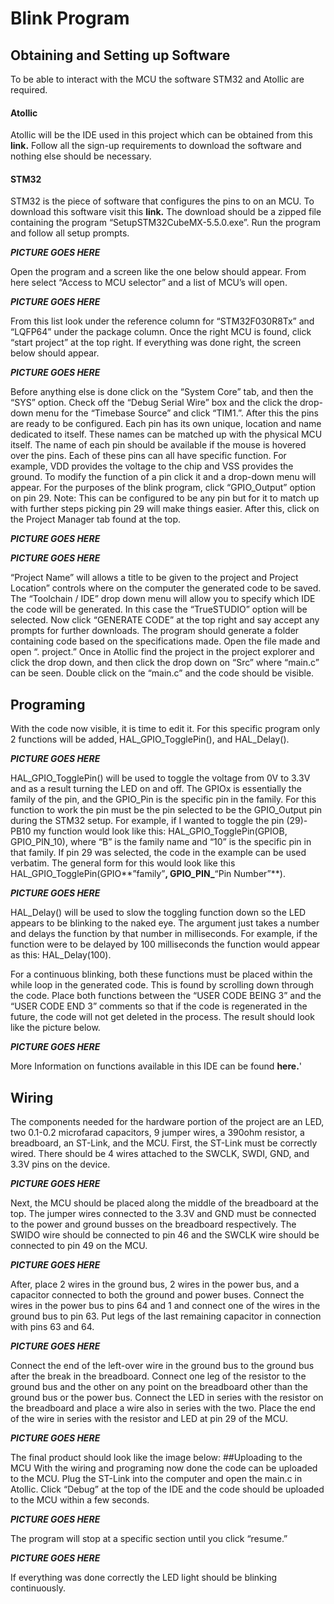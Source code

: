 # Blink Program
## Obtaining and Setting up Software
To be able to interact with the MCU the software STM32 and Atollic are required.
#### Atollic
Atollic will be the IDE used in this project which can be obtained from this **link.** Follow all the sign-up requirements to download the software and nothing else should be necessary.
#### STM32
STM32 is the piece of software that configures the pins to on an MCU. To download this software visit this **link.** The download should be a zipped file containing the program “SetupSTM32CubeMX-5.5.0.exe”. Run the program and follow all setup prompts.

***PICTURE GOES HERE***

Open the program and a screen like the one below should appear. From here select “Access to MCU selector” and a list of MCU’s will open.

***PICTURE GOES HERE***

From this list look under the reference column for “STM32F030R8Tx” and “LQFP64” under the package column. Once the right MCU is found, click “start project” at the top right. If everything was done right, the screen below should appear.

***PICTURE GOES HERE***

Before anything else is done click on the “System Core” tab, and then the “SYS” option. Check off the “Debug Serial Wire” box and the click the drop-down menu for the “Timebase Source” and click “TIM1.”. After this the pins are ready to be configured. 
Each pin has its own unique, location and name dedicated to itself. These names can be matched up with the physical MCU itself. The name of each pin should be available if the mouse is hovered over the pins. Each of these pins can all have specific function. For example, VDD provides the voltage to the chip and VSS provides the ground. To modify the function of a pin click it and a drop-down menu will appear. For the purposes of the blink program, click “GPIO_Output” option on pin 29. Note: This can be configured to be any pin but for it to match up with further steps picking pin 29 will make things easier. After this, click on the Project Manager tab found at the top.

***PICTURE GOES HERE***

***PICTURE GOES HERE***

“Project Name” will allows a title to be given to the project and Project Location” controls where on the computer the generated code to be saved. The “Toolchain / IDE” drop down menu will allow you to specify which IDE the code will be generated. In this case the “TrueSTUDIO” option will be selected. Now click “GENERATE CODE” at the top right and say accept any prompts for further downloads. The program should generate a folder containing code based on the specifications made. Open the file made and open “. project.” Once in Atollic find the project in the project explorer and click the drop down, and then click the drop down on “Src” where “main.c” can be seen. Double click on the “main.c” and the code should be visible. 

## Programing
With the code now visible, it is time to edit it.  For this specific program only 2 functions will be added, HAL_GPIO_TogglePin(), and HAL_Delay(). 

***PICTURE GOES HERE***

HAL_GPIO_TogglePin() will be used to toggle the voltage from 0V to 3.3V and as a result turning the LED on and off. The GPIOx is essentially the family of the pin, and the GPIO_Pin is the specific pin in the family. For this function to work the pin must be the pin selected to be the GPIO_Output pin during the STM32 setup. For example, if I wanted to toggle the pin (29)-PB10 my function would look like this: HAL_GPIO_TogglePin(GPIOB, GPIO_PIN_10), where “B” is the family name and “10” is the specific pin in that family. If pin 29 was selected, the code in the example can be used verbatim. The general form for this would look like this HAL_GPIO_TogglePin(GPIO**”family”**, GPIO_PIN_**“Pin Number”**).

***PICTURE GOES HERE***

HAL_Delay() will be used to slow the toggling function down so the LED appears to be blinking to the naked eye. The argument just takes a number and delays the function by that number in milliseconds. For example, if the function were to be delayed by 100 milliseconds the function would appear as this: HAL_Delay(100).

For a continuous blinking, both these functions must be placed within the while loop in the generated code. This is found by scrolling down through the code. Place both functions between the “USER CODE BEING 3” and the “USER CODE END 3” comments so that if the code is regenerated in the future, the code will not get deleted in the process. The result should look like the picture below.

***PICTURE GOES HERE***

More Information on functions available in this IDE can be found **here.**'

## Wiring
The components needed for the hardware portion of the project are an LED, two 0.1-0.2 microfarad capacitors, 9 jumper wires, a 390ohm resistor, a breadboard, an ST-Link, and the MCU. First, the ST-Link must be correctly wired. There should be 4 wires attached to the SWCLK, SWDI, GND, and 3.3V pins on the device.

***PICTURE GOES HERE***

Next, the MCU should be placed along the middle of the breadboard at the top. The jumper wires connected to the 3.3V and GND must be connected to the power and ground busses on the breadboard respectively. The SWIDO wire should be connected to pin 46 and the SWCLK wire should be connected to pin 49 on the MCU.

***PICTURE GOES HERE***

After, place 2 wires in the ground bus, 2 wires in the power bus, and a capacitor connected to both the ground and power buses. Connect the wires in the power bus to pins 64 and 1 and connect one of the wires in the ground bus to pin 63. Put legs of the last remaining capacitor in connection with pins 63 and 64.

***PICTURE GOES HERE***

Connect the end of the left-over wire in the ground bus to the ground bus after the break in the breadboard. Connect one leg of the resistor to the ground bus and the other on any point on the breadboard other than the ground bus or the power bus. Connect the LED in series with the resistor on the breadboard and place a wire also in series with the two. Place the end of the wire in series with the resistor and LED at pin 29 of the MCU.

***PICTURE GOES HERE***

The final product should look like the image below:
##Uploading to the MCU
With the wiring and programing now done the code can be uploaded to the MCU. Plug the ST-Link into the computer and open the main.c in Atollic. Click “Debug” at the top of the IDE and the code should be uploaded to the MCU within a few seconds.

***PICTURE GOES HERE***

 The program will stop at a specific section until you click “resume.”
 
 ***PICTURE GOES HERE***
 
If everything was done correctly the LED light should be blinking continuously.
